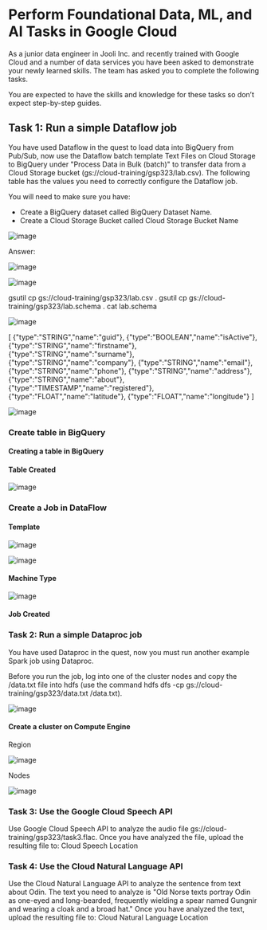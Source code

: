 # Perform Foundational Data, ML, and AI Tasks in Google Cloud


As a junior data engineer in Jooli Inc. and recently trained with Google Cloud and a number of data services you have been asked to demonstrate your newly learned skills. The team has asked you to complete the following tasks.

You are expected to have the skills and knowledge for these tasks so don’t expect step-by-step guides.

## Task 1: Run a simple Dataflow job

You have used Dataflow in the quest to load data into BigQuery from Pub/Sub, now use the Dataflow batch template Text Files on Cloud Storage to BigQuery under "Process Data in Bulk (batch)" to transfer data from a Cloud Storage bucket (gs://cloud-training/gsp323/lab.csv). The following table has the values you need to correctly configure the Dataflow job.

You will need to make sure you have:

- Create a BigQuery dataset called BigQuery Dataset Name.
- Create a Cloud Storage Bucket called Cloud Storage Bucket Name

![image](https://github.com/moniquecardoso25/Google-Cloud/assets/140358716/bc8c9a2d-3c04-4405-96d6-14be33f1ec39)

Answer:

![image](https://github.com/moniquecardoso25/Google-Cloud-Machine-Learning-Engineer/assets/140358716/5e92e37b-b99e-436f-9624-d87f1f5e28ed)


![image](https://github.com/moniquecardoso25/Google-Cloud-Machine-Learning-Engineer/assets/140358716/0175ec63-219c-42cb-9f14-6f8822c3295d)


gsutil cp gs://cloud-training/gsp323/lab.csv .
gsutil cp gs://cloud-training/gsp323/lab.schema .
cat lab.schema


![image](https://github.com/moniquecardoso25/Google-Cloud-Machine-Learning-Engineer/assets/140358716/3561c305-fb83-4fd9-926d-4dbc2b41017b)




[
{"type":"STRING","name":"guid"},
{"type":"BOOLEAN","name":"isActive"},
{"type":"STRING","name":"firstname"},
{"type":"STRING","name":"surname"},
{"type":"STRING","name":"company"},
{"type":"STRING","name":"email"},
{"type":"STRING","name":"phone"},
{"type":"STRING","name":"address"},
{"type":"STRING","name":"about"},
{"type":"TIMESTAMP","name":"registered"},
{"type":"FLOAT","name":"latitude"},
{"type":"FLOAT","name":"longitude"}
]


![image](https://github.com/moniquecardoso25/Google-Cloud-Machine-Learning-Engineer/assets/140358716/b221f858-dcc4-4bf0-9c54-ff1e6a1442de)



###  Create table in BigQuery

#### Creating a table in BigQuery 


#### Table Created
![image](https://github.com/moniquecardoso25/Google-Cloud-Machine-Learning-Engineer/assets/140358716/fbcc9bcf-fa20-467e-b6e9-1086d26d6a01)


### Create a Job in DataFlow

#### Template
![image](https://github.com/moniquecardoso25/Google-Cloud-Machine-Learning-Engineer/assets/140358716/2bef6e37-d52c-4fbb-bd2c-f0b26a37872a)

![image](https://github.com/moniquecardoso25/Google-Cloud-Machine-Learning-Engineer/assets/140358716/04e20a2f-83ac-4390-9132-e82284a890a2)


#### Machine Type

![image](https://github.com/moniquecardoso25/Google-Cloud-Machine-Learning-Engineer/assets/140358716/bdd7dcbd-a188-472d-98a8-707e3274d7ec)



#### Job Created



### Task 2: Run a simple Dataproc job
You have used Dataproc in the quest, now you must run another example Spark job using Dataproc.

Before you run the job, log into one of the cluster nodes and copy the /data.txt file into hdfs (use the command hdfs dfs -cp gs://cloud-training/gsp323/data.txt /data.txt).

![image](https://github.com/moniquecardoso25/Google-Cloud/assets/140358716/d8b99a01-1767-4881-aa27-6046bfc50969)

#### Create a cluster on Compute Engine

Region

![image](https://github.com/moniquecardoso25/Google-Cloud/assets/140358716/645bb195-90c4-4926-a76e-86dc2065391e)


Nodes

![image](https://github.com/moniquecardoso25/Google-Cloud/assets/140358716/084e09da-5369-4535-a60c-ce3097642005)






### Task 3: Use the Google Cloud Speech API

Use Google Cloud Speech API to analyze the audio file gs://cloud-training/gsp323/task3.flac. Once you have analyzed the file, upload the resulting file to: Cloud Speech Location






### Task 4: Use the Cloud Natural Language API
Use the Cloud Natural Language API to analyze the sentence from text about Odin. The text you need to analyze is "Old Norse texts portray Odin as one-eyed and long-bearded, frequently wielding a spear named Gungnir and wearing a cloak and a broad hat." Once you have analyzed the text, upload the resulting file to: Cloud Natural Language Location





